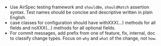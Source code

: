- Use AirSpec testing framework and `shouldBe`, `shouldMatch` assertion syntax. Test names should be concise and descriptive written in plain English.
- case classes for configuration should have withXXX(...) methods for all fields and noXXX(...) methods for all optional fields.
- For commit messages, add prefix from one of feature, fix, internal, doc to classify change types. Focus on `why` and `what` of the change, not `how`. 
